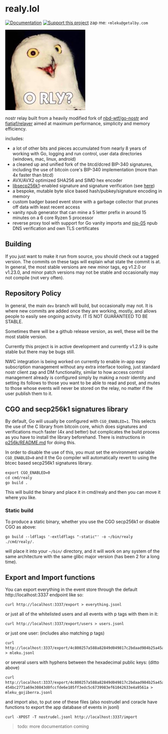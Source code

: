 # realy.lol

[![Documentation](https://img.shields.io/badge/godoc-documentation-brightgreen.svg)](https://pkg.go.dev/realy.lol)
[![Support this project](https://img.shields.io/badge/donate-geyser_crowdfunding_project_page-brightgreen.svg)](https://geyser.fund/project/realy)
zap me: `⚡️mleku@getalby.com`

![realy.png](./realy.png)

nostr relay built from a heavily modified fork
of [nbd-wtf/go-nostr](https://github.com/nbd-wtf/go-nostr)
and [fiatjaf/relayer](https://github.com/fiatjaf/relayer) aimed at maximum performance,
simplicity and memory efficiency.

includes:

- a lot of other bits and pieces accumulated from nearly 8 years of working with Go, logging and
  run control, user data directories (windows, mac, linux, android)
- a cleaned up and unified fork of the btcd/dcred BIP-340 signatures, including the use of
  bitcoin core's BIP-340 implementation (more than 4x faster than btcd)
- AVX/AVX2 optimized SHA256 and SIMD hex encoder
- [libsecp256k1](https://github.com/bitcoin/secp256k1)-enabled signature and signature verification
  (see [here](p256k/README.md))
- a bespoke, mutable byte slice based hash/pubkey/signature encoding in memory
- custom badger based event store with a garbage collector that prunes off data with least recent
  access
- vanity npub generator that can mine a 5 letter prefix in around 15 minutes on a 6 core Ryzen 5
  processor
- reverse proxy tool with support for Go vanity imports and [nip-05](https://github.com/nostr-protocol/nips/blob/master/05.md) npub DNS verification and own
  TLS certificates

## Building

If you just want to make it run from source, you should check out a tagged version. The commits on these tags will 
explain what state the commit is at. In general, the most stable versions are new minor tags, eg v1.2.0 or v1.23.0, and minor 
patch versions may not be stable and occasionally may not compile (not very often).

## Repository Policy

In general, the main `dev` branch will build, but occasionally may not. It is where new commits are added once they are 
working, mostly, and allows people to easily see ongoing activity. IT IS NOT GUARANTEED TO BE STABLE.

Sometimes there will be a github release version, as well, these will be the most stable version.

Currently this project is in active development and currently v1.2.9 is quite stable but there may be bugs still.

NWC integration is being worked on currently to enable in-app easy subscription management without any extra interface
tooling, just standard nostr client zap and DM functionality, similar to how access control management already is 
configured simply by making a nostr identity and setting its follows to those you want to be able to read and post, and 
mutes to those whose events will never be stored on the relay, no matter if the user publish them to it.

## CGO and secp256k1 signatures library

By default, Go will usually be configured with `CGO_ENABLED=1`. This selects the use of the 
C library from bitcoin core, which does signatures and verifications much faster (4x and better)
but complicates the build process as you have to install the library beforehand. There is
instructions in [p256k/README.md](p256k/README.md) for doing this.

In order to disable the use of this, you must set the environment variable `CGO_ENABLED=0` and
it the Go compiler will automatically revert to using the btcec based secp256k1 signatures 
library.

    export CGO_ENABLED=0
    cd cmd/realy
    go build .

This will build the binary and place it in cmd/realy and then you can move it where you like.

### Static build

To produce a static binary, whether you use the CGO secp256k1 or disable CGO as above:

    go build --ldflags '-extldflags "-static"' -o ~/bin/realy ./cmd/realy/.

will place it into your `~/bin/` directory, and it will work on any system of the same architecture with the same glibc major version (has been 2 for a long time).

## Export and Import functions

You can export everything in the event store through the default http://localhost:3337 endpoint
like so:

    curl http://localhost:3337/export > everything.jsonl

or just all of the whitelisted users and all events with p tags with them in it:

    curl http://localhost:3337/export/users > users.jsonl

or just one user: (includes also matching p tags)

    curl http://localhost:3337/export/4c800257a588a82849d049817c2bdaad984b25a45ad9f6dad66e47d3b47e3b2f > mleku.jsonl

or several users with hyphens between the hexadecimal public keys: (ditto above)

    curl http://localhost:3337/export/4c800257a588a82849d049817c2bdaad984b25a45ad9f6dad66e47d3b47e3b2f-454bc2771a69e30843d0fccfde6e105ff3edc5c6739983ef61042633e4a9561a > mleku_gojiberra.jsonl


and import also, to put one of these files (also nostrudel and coracle have functions to 
export the app database of events in jsonl)

    curl -XPOST -T nostrudel.jsonl http://localhost:3337/import

> todo: more documentation coming
